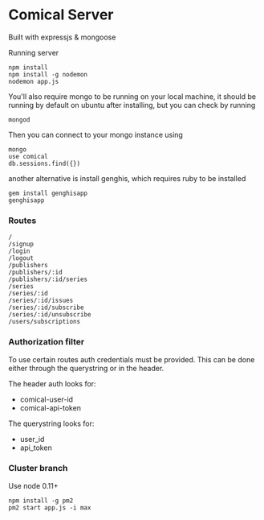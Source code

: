 # Comical Server

Built with expressjs & mongoose

Running server
```
npm install
npm install -g nodemon
nodemon app.js
```

You'll also require mongo to be running on your local machine, it should be running by default on ubuntu after installing, but you can check by running
```
mongod
```

Then you can connect to your mongo instance using
```
mongo
use comical
db.sessions.find({})
```

another alternative is install genghis, which requires ruby to be installed
```
gem install genghisapp
genghisapp
```


### Routes

```
/
/signup
/login
/logout
/publishers
/publishers/:id
/publishers/:id/series
/series
/series/:id
/series/:id/issues
/series/:id/subscribe
/series/:id/unsubscribe
/users/subscriptions
```

### Authorization filter

To use certain routes auth credentials must be provided. This can be done either through the querystring or in the header.

The header auth looks for:
  * comical-user-id
  * comical-api-token

The querystring looks for:
  * user_id
  * api_token


### Cluster branch

Use node 0.11+

```
npm install -g pm2
pm2 start app.js -i max
```
